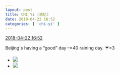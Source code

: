 ```yaml
---
layout: post
title: CHI Yi (池忆)
date: 2018-04-22 16:52
categories: [ 'chi-yi' ]
---
```


<div class="weibo-info">
  <a href="https://weibo.com/6117581836/Gdhky04VN">2018-04-22 16:52</a>
</div>

Beijing's having a “good” day –×40 raining day. :umbrella:️×3

<!-- more -->

<ul class="weibo-pic-list-1">
  <li class="weibo-pic">
    <a href="//wx4.sinaimg.cn/mw690/006G0KuMly1fqlj9pf6waj31sg2dsnpg.jpg"><img src="//wx4.sinaimg.cn/thumb150/006G0KuMly1fqlj9pf6waj31sg2dsnpg.jpg"/></a>
  </li>
  <li class="weibo-pic">
    <a href="//wx3.sinaimg.cn/mw690/006G0KuMly1fqlj70k5oej31sg2dsqv8.jpg"><img src="//wx3.sinaimg.cn/thumb150/006G0KuMly1fqlj70k5oej31sg2dsqv8.jpg"/></a>
  </li>
</ul>
